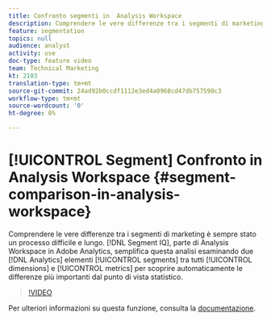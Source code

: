 ```yaml
---
title: Confronto segmenti in  Analysis Workspace
description: Comprendere le vere differenze tra i segmenti di marketing è sempre stato un processo difficile e lungo. IQ segmento, parte di  Analysis Workspace in  Adobe Analytics, semplifica questa analisi esaminando due segmenti di Analytics tra tutte le dimensioni e le metriche per scoprire automaticamente le differenze più importanti dal punto di vista statistico.
feature: segmentation
topics: null
audience: analyst
activity: use
doc-type: feature video
team: Technical Marketing
kt: 2103
translation-type: tm+mt
source-git-commit: 24ad92b0ccdf1112e3ed4a0968cd47db757598c3
workflow-type: tm+mt
source-wordcount: '0'
ht-degree: 0%

---
```



# [!UICONTROL Segment] Confronto in  Analysis Workspace {#segment-comparison-in-analysis-workspace}

Comprendere le vere differenze tra i segmenti di marketing è sempre stato un processo difficile e lungo. [!DNL Segment IQ], parte di  Analysis Workspace in  Adobe Analytics, semplifica questa analisi esaminando due [!DNL Analytics] elementi [!UICONTROL segments] tra tutti [!UICONTROL dimensions] e [!UICONTROL metrics] per scoprire automaticamente le differenze più importanti dal punto di vista statistico.

>[!VIDEO](https://video.tv.adobe.com/v/23976/?quality=12)

Per ulteriori informazioni su questa funzione, consulta la [documentazione](https://marketing.adobe.com/resources/help/en_US/analytics/analysis-workspace/segment-comparison.html).
